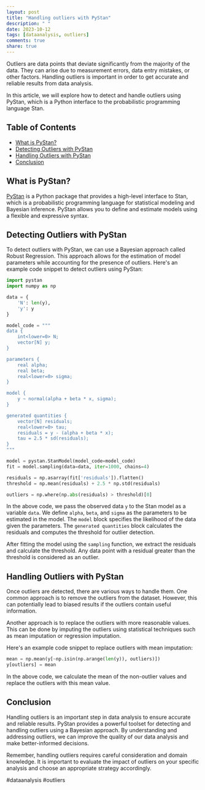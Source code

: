 ```yaml
---
layout: post
title: "Handling outliers with PyStan"
description: " "
date: 2023-10-12
tags: [dataanalysis, outliers]
comments: true
share: true
---
```


Outliers are data points that deviate significantly from the majority of the data. They can arise due to measurement errors, data entry mistakes, or other factors. Handling outliers is important in order to get accurate and reliable results from data analysis.

In this article, we will explore how to detect and handle outliers using PyStan, which is a Python interface to the probabilistic programming language Stan.

## Table of Contents

- [What is PyStan?](#what-is-pystan)
- [Detecting Outliers with PyStan](#detecting-outliers-with-pystan)
- [Handling Outliers with PyStan](#handling-outliers-with-pystan)
- [Conclusion](#conclusion)

## What is PyStan?

[PyStan](https://pystan.readthedocs.io/en/latest/) is a Python package that provides a high-level interface to Stan, which is a probabilistic programming language for statistical modeling and Bayesian inference. PyStan allows you to define and estimate models using a flexible and expressive syntax.

## Detecting Outliers with PyStan

To detect outliers with PyStan, we can use a Bayesian approach called Robust Regression. This approach allows for the estimation of model parameters while accounting for the presence of outliers. Here's an example code snippet to detect outliers using PyStan:

```python
import pystan
import numpy as np

data = {
    'N': len(y),
    'y': y
}

model_code = """
data {
    int<lower=0> N;
    vector[N] y;
}

parameters {
    real alpha;
    real beta;
    real<lower=0> sigma;
}

model {
    y ~ normal(alpha + beta * x, sigma);
}

generated quantities {
    vector[N] residuals;
    real<lower=0> tau;
    residuals = y - (alpha + beta * x);
    tau = 2.5 * sd(residuals);
}
"""

model = pystan.StanModel(model_code=model_code)
fit = model.sampling(data=data, iter=1000, chains=4)

residuals = np.asarray(fit['residuals']).flatten()
threshold = np.mean(residuals) + 2.5 * np.std(residuals)

outliers = np.where(np.abs(residuals) > threshold)[0]
```

In the above code, we pass the observed data `y` to the Stan model as a variable `data`. We define `alpha`, `beta`, and `sigma` as the parameters to be estimated in the model. The `model` block specifies the likelihood of the data given the parameters. The `generated quantities` block calculates the residuals and computes the threshold for outlier detection.

After fitting the model using the `sampling` function, we extract the residuals and calculate the threshold. Any data point with a residual greater than the threshold is considered as an outlier.

## Handling Outliers with PyStan

Once outliers are detected, there are various ways to handle them. One common approach is to remove the outliers from the dataset. However, this can potentially lead to biased results if the outliers contain useful information.

Another approach is to replace the outliers with more reasonable values. This can be done by imputing the outliers using statistical techniques such as mean imputation or regression imputation.

Here's an example code snippet to replace outliers with mean imputation:

```python
mean = np.mean(y[~np.isin(np.arange(len(y)), outliers)])
y[outliers] = mean
```

In the above code, we calculate the mean of the non-outlier values and replace the outliers with this mean value.

## Conclusion

Handling outliers is an important step in data analysis to ensure accurate and reliable results. PyStan provides a powerful toolset for detecting and handling outliers using a Bayesian approach. By understanding and addressing outliers, we can improve the quality of our data analysis and make better-informed decisions.

Remember, handling outliers requires careful consideration and domain knowledge. It is important to evaluate the impact of outliers on your specific analysis and choose an appropriate strategy accordingly.

#dataanalysis #outliers